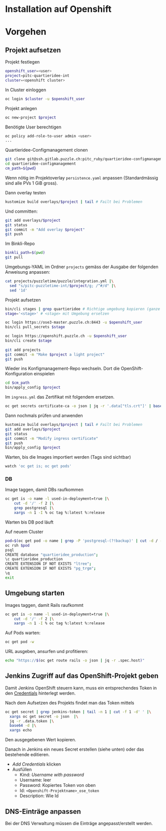 # Installation auf Openshift

# Vorgehen

## Projekt aufsetzen

Projekt festlegen
```bash
openshift_user=<user>
project=pitc-quartieridee-int
cluster=<openshift cluster>
```

In Cluster einloggen

```bash
oc login $cluster -u $openshift_user
```

Projekt anlegen

```bash
oc new-project $project
```

Benötigte User berechtigen

```bash
oc policy add-role-to-user admin <user>
...
```

Quartieridee-Configmanagement clonen

```bash
git clone git@ssh.gitlab.puzzle.ch:pitc_ruby/quartieridee-configmanagement.git
cd quartieridee-configmanagement
cm_path=${pwd}
```

Wenn nötig im Projektoverlay `persistence.yaml` anpassen (Standardmässig sind alle PVs 1 GiB gross).

Dann overlay testen

```bash
kustomize build overlays/$project | tail # Failt bei Problemen
```

Und committen:

```bash
git add overlays/$project
git status
git commit -m "Add overlay $project"
git push
```

Im Binkli-Repo

```bash
binkli_path=$(pwd)
git pull
```

Umgebungs-YAML im Ordner `projects` gemäss der Ausgabe der folgenden Anweisung  anpassen:

```bash
cat projects/puzzletime/puzzle/integration.yml |\
  sed "s/pitc-puzzletime-int/$project/g; /^#/d" |\
  sed '1d'
```

Projekt aufsetzen

```bash
bin/cli stages | grep quartieridee # Richtige umgebung kopieren (ganze Zeile)
stage='<stage>' # <stage> mit Umgebung ersetzen

oc login https://ose3-master.puzzle.ch:8443 -u $openshift_user
bin/cli pull_secrets $stage

oc login https://openshift.puzzle.ch -u $openshift_user
bin/cli create $stage
 
git add projects
git commit -m "Make $project a light project"
git push
```

Wieder ins Konfigmanagement-Repo wechseln. Dort die OpenShift-Konfiguration einspielen

```bash
cd $cm_path
bin/apply_config $project
```

Im `ingress.yml` das Zertifikat mit folgendem ersetzen.

```bash
oc get secrets certificate-ca -o json | jq -r '.data["tls.crt"]' | base64 -d 
```

Dann nochmals prüfen und anwenden

```bash
kustomize build overlays/$project | tail # Failt bei Problemen
git add overlays/$project
git status
git commit -m "Modify ingress certificate"
git push
bin/apply_config $project
```



Warten, bis die Images importiert werden (Tags sind sichtbar)

```bash
watch 'oc get is; oc get pods'
```

### DB

Image taggen, damit DBs raufkommen

```bash
oc get is -o name -l used-in-deployment=true |\
    cut -d '/' -f 2 |\
    grep postgresql |\
    xargs -n 1 -I % oc tag %:latest %:release
```

Warten bis DB pod läuft

Auf neuem Cluster

```bash
pod=$(oc get pod -o name | grep -P 'postgresql-(?!backup)' | cut -d / -f 2)
oc rsh $pod
psql
CREATE database "quartieridee_production";
\c quartieridee_production
CREATE EXTENSION IF NOT EXISTS "ltree";
CREATE EXTENSION IF NOT EXISTS "pg_trgm";
\q
exit
```

## Umgebung starten

Images taggen, damit Rails raufkommt

```bash
oc get is -o name -l used-in-deployment=true |\
    cut -d '/' -f 2 |\
    xargs -n 1 -I % oc tag %:latest %:release
```

Auf Pods warten:

```bash
oc get pod -w
```

URL ausgeben, ansurfen und profitieren:

```bash
echo "https://$(oc get route rails -o json | jq -r .spec.host)"
```

## Jenkins Zugriff auf das OpenShift-Projekt geben

Damit Jenkins OpenShift steuern kann, muss ein entsprechendes Token in den [Credentials](https://jenkins.puzzle.ch/view/ose3-rails/job/rails-on-openshift/job/pitc-puzzletime-deploy/credentials/) hinterlegt werden.

Nach dem Aufsetzen des Projekts findet man das Token mittels

```bash
oc get secret | grep jenkins-token | tail -n 1 | cut -f 1 -d' ' |\
  xargs oc get secret -o json  |\
  jq -r .data.token |\
  base64 -d |\
  xargs echo
```

Den ausgegebenen Wert kopieren.

Danach in Jenkins ein neues Secret erstellen (siehe unten) oder das bestehende editieren.

* _Add Credentials_ klicken
* Ausfüllen
  * Kind: _Username with password_
  * Username: leer
  * Password: Kopiertes Token von oben
  * Id: `<Openshift-Projektname>_ose_token`
  * Description: Wie Id

## DNS-Einträge anpassen

Bei der DNS Verwaltung müssen die Einträge angepasst/erstellt werden.
